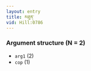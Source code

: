 ```yaml
---
layout: entry
title: མཐུན་
vid: Hill:0786
---
```

### Argument structure (N = 2)
* `arg1` (2)
* `cop` (1)
